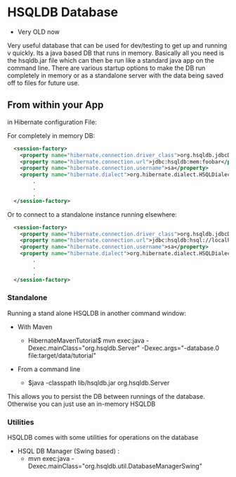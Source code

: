 # HSQLDB Database

- Very OLD now

Very useful database that can be used for dev/testing to get up and
running v quickly. Its a java based DB that runs in memory. Basically
all you need is the hsqldb.jar file which can then be run like a
standard java app on the command line. There are various startup options
to make the DB run completely in memory or as a standalone server with
the data being saved off to files for future use.

## From within your App

in Hibernate configuration File:

For completely in memory DB:

```xml
  <session-factory>
    <property name="hibernate.connection.driver_class">org.hsqldb.jdbcDriver</property>
    <property name="hibernate.connection.url">jdbc:hsqldb:mem:foobar</property>
    <property name="hibernate.connection.username">sa</property>
    <property name="hibernate.dialect">org.hibernate.dialect.HSQLDialect</property>
        .
        .
        .
  </session-factory>
```

Or to connect to a standalone instance running elsewhere:

```xml
  <session-factory>
    <property name="hibernate.connection.driver_class">org.hsqldb.jdbcDriver</property>
    <property name="hibernate.connection.url">jdbc:hsqldb:hsql://localhost</property>
    <property name="hibernate.connection.username">sa</property>
    <property name="hibernate.dialect">org.hibernate.dialect.HSQLDialect</property>
        .
        .
        .
  </session-factory>
```

### Standalone

Running a stand alone HSQLDB in another command window:

- With Maven
  - HibernateMavenTutorial$ mvn exec:java -Dexec.mainClass="org.hsqldb.Server" -Dexec.args="-database.0 file:target/data/tutorial"

- From a command line
  - $java -classpath lib/hsqldb.jar org.hsqldb.Server

This allows you to persist the DB between runnings of the database.
Otherwise you can just use an in-memory HSQLDB

### Utilities

HSQLDB comes with some utilities for operations on the database

- HSQL DB Manager (Swing based) :
  - mvn exec:java -Dexec.mainClass=\"org.hsqldb.util.DatabaseManagerSwing\"
